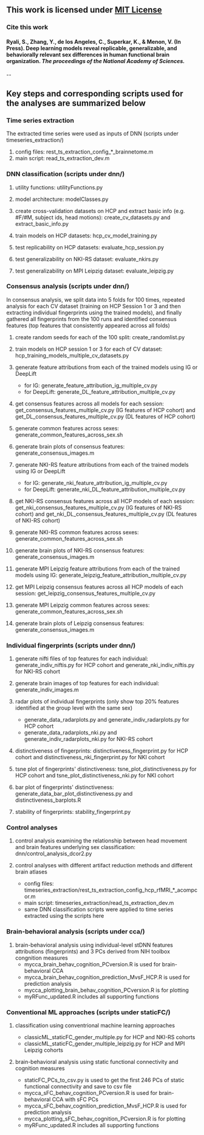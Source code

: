 ## This work is licensed under [MIT License](https://choosealicense.com/licenses/mit/) 

### Cite this work
#### Ryali, S., Zhang, Y., de los Angeles, C., Superkar, K., & Menon, V. (In Press). Deep learning models reveal replicable, generalizable, and behaviorally relevant sex differences in human functional brain organization. <em>The proceedings of the National Academy of Sciences. </em>
--


## Key steps and corresponding scripts used for the analyses are summarized below
### Time series extraction
 
 The extracted time series were used as inputs of DNN (scripts under timeseries_extraction/)

 1. config files: rest\_ts\_extraction\_config\_*_brainnetome.m 
 2. main script: read\_ts\_extraction\_dev.m

 
### DNN classification (scripts under dnn/)

1. utility functions: utilityFunctions.py 

2. model architecture: modelClasses.py

3. create cross-validation datasets on HCP and extract basic info (e.g. #F/#M, subject ids, head motions): create\_cv\_datasets.py and extract\_basic\_info.py

4. train models on HCP datasets: hcp\_cv\_model\_training.py
    
5. test replicability on HCP datasets: evaluate\_hcp\_session.py

6. test generalizability on NKI-RS dataset: evaluate\_nkirs.py
    
7. test generalizability on MPI Leipzig dataset: evaluate\_leipzig.py

   
   
    
### Consensus analysis (scripts under dnn/)

In consensus analysis, we split data into 5 folds for 100 times, repeated analysis for each CV dataset (training on HCP Session 1 or 3 and then extracting individual fingerprints using the trained models), and finally gathered all fingerprints from the 100 runs and identified consensus features (top features that consistently appeared across all folds)

1. create random seeds for each of the 100 split: create\_randomlist.py
    
2. train models on HCP session 1 or 3 for each of CV dataset: hcp\_training\_models\_multiple\_cv\_datasets.py
    

3. generate feature attributions from each of the trained models using IG or DeepLift
    - for IG: generate\_feature\_attribution\_ig\_multiple\_cv.py
    - for DeepLift: generate\_DL\_feature\_attribution\_multiple\_cv.py

4. get consensus features across all models for each session: get\_consensus\_features\_multiple\_cv.py (IG features of HCP cohort) and get\_DL\_consensus\_features\_multiple\_cv.py (DL features of HCP cohort)

    
5. generate common features across sexes: generate\_common\_features\_across\_sex.sh
    
6. generate brain plots of consensus features: generate\_consensus\_images.m    

7. generate NKI-RS feature attributions from each of the trained models using IG or DeepLift
    - for IG: generate\_nki\_feature\_attribution\_ig\_multiple\_cv.py
    - for DeepLift: generate\_nki\_DL\_feature\_attribution\_multiple\_cv.py

8. get NKI-RS consensus features across all HCP models of each session: get\_nki\_consensus\_features\_multiple\_cv.py (IG features of NKI-RS cohort) and get\_nki\_DL\_consensus\_features\_multiple\_cv.py (DL features of NKI-RS cohort)
      
9. generate NKI-RS common features across sexes: generate\_common\_features\_across\_sex.sh
    
10. generate brain plots of NKI-RS consensus features: generate\_consensus\_images.m
    
11. generate MPI Leipzig feature attributions from each of the trained models using IG: generate\_leipzig\_feature\_attribution\_multiple\_cv.py
    
12. get MPI Leipzig consensus features across all HCP models of each session: get\_leipzig\_consensus\_features\_multiple\_cv.py 

13. generate MPI Leipzig common features across sexes: generate\_common\_features\_across\_sex.sh

14. generate brain plots of Leipzig consensus features: generate\_consensus\_images.m


  
### Individual fingerprints (scripts under dnn/)

1. generate nifti files of top features for each individual: generate\_indiv\_niftis.py for HCP cohort and generate\_nki\_indiv\_niftis.py for NKI-RS cohort
    
2. generate brain images of top features for each individual: generate\_indiv\_images.m
    
3. radar plots of individual fingerprints (only show top 20% features identified at the group level with the same sex)
	- generate\_data\_radarplots.py and generate\_indiv\_radarplots.py for HCP cohort
	- generate\_data\_radarplots\_nki.py and generate\_indiv\_radarplots\_nki.py for NKI-RS cohort

4. distinctiveness of fingerprints: distinctiveness\_fingerprint.py for HCP cohort and distinctiveness\_nki\_fingerprint.py for NKI cohort
    
5. tsne plot of fingerprints' distinctiveness: tsne\_plot\_distinctiveness.py for HCP cohort and tsne\_plot\_distinctiveness\_nki.py for NKI cohort

6. bar plot of fingerprints' distinctiveness: generate\_data\_bar\_plot\_distinctiveness.py and distinctiveness\_barplots.R

7. stability of fingerprints: stability\_fingerprint.py
    
  
### Control analyses 

1. control analysis examining the relationship between head movement and brain features underlying sex classification: dnn/control\_analysis\_dcor2.py

2. control analyses with different artifact reduction methods and different brain atlases
    - config files: timeseries\_extraction/rest\_ts\_extraction\_config\_hcp\_rfMRI\_*_acompcor.m 
    - main script: timeseries\_extraction/read\_ts\_extraction\_dev.m
    - same DNN classification scripts were applied to time series extracted using the scripts here

    
  
### Brain-behavioral analysis (scripts under cca/)
1. brain-behavioral analysis using individual-level stDNN features attributions (fingerprints) and 3 PCs derived from NIH toolbox congnition measures
    - mycca\_brain\_behav\_cognition\_PCversion.R is used for brain-behavioral CCA
    - mycca\_brain\_behav\_cognition\_prediction\_MvsF\_HCP.R is used for prediction analysis
    - mycca\_plotting\_brain\_behav\_cognition\_PCversion.R is for plotting
    - myRFunc\_updated.R includes all supporting functions



### Conventional ML approaches (scripts under staticFC/)
1. classification using conventrional machine learning approaches
    - classicML\_staticFC\_gender\_multiple.py for HCP and NKI-RS cohorts 
    - classicML\_staticFC\_gender\_multiple\_leipzig.py for HCP and MPI Leipzig cohorts

2. brain-behavioral analysis using static functional connectivity and cognition measures
    - staticFC\_PCs\_to\_csv.py is used to get the first 246 PCs of static functional connectivity and save to csv file
    - mycca\_sFC\_behav\_cognition\_PCversion.R is used for brain-behavioral CCA with sFC PCs
    - mycca\_sFC\_behav\_cognition\_prediction\_MvsF\_HCP.R is used for prediction analysis
    - mycca\_plotting\_sFC\_behav\_cognition\_PCversion.R is for plotting
    - myRFunc\_updated.R includes all supporting functions
    
    
   

